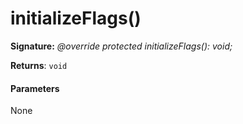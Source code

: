 # initializeFlags()






**Signature:** _@override protected initializeFlags(): void;_

**Returns**: `void`





#### Parameters
None


